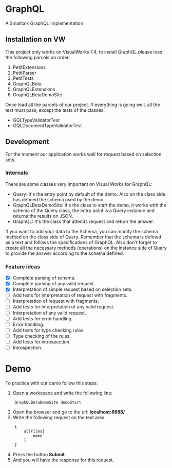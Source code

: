 # GraphQL
A Smalltalk GraphQL Implementation

## Installation on VW

This project only works on VisualWorks 7.4, to install GraphQL please load the following parcels on order:
1. PetitExtensions
2. PetitParser
3. PetitTests
4. GraphQLBeta
5. GraphQLExtensions
6. GraphQLBetaDemoSite

Once load all the parcels of our project. If everything is going well, all the test must pass, except the tests of the classes:
- GQLTypeValidatorTest
- GQLDocumentTypeValidatorTest

## Development
For the moment our application works well for request based on selection sets.

### Internals 
There are some classes very important on Visual Works for GraphQL:
- Query: It's the entry point by default of the demo. Also on the class side has defined the schema used by the demo.
- GraphQLBetaDemoSite: It's the class to start the demo, it works with the schema of the Query class, the entry point is a Query instance and returns the results on JSON.
- GraphQL: It's the class that attends request and return the answer.

If you want to add your data to the Schema, you can modify the schema method on the class side of Query. Remember that the schema is defined as a text and follows the specifications of GraphQL.
Also don't forget to create all the necessary methods (operations) on the instance side of Query to provide the answer according to the schema defined.

### Feature ideas
* [x] Complete parsing of schema.
* [x] Complete parsing of any valid request.
* [x] Interpretation of simple request based on selection sets.
* [ ] Add tests for interpretation of request with fragments.
* [ ] Interpretation of request with fragments.
* [ ] Add tests for interpretation of any valid request.
* [ ] Interpretation of any valid request.
* [ ] Add tests for error handling.
* [ ] Error handling.
* [ ] Add tests for type checking rules.
* [ ] Type checking of the rules.
* [ ] Add tests for introspection.
* [ ] Introspection.

# Demo
To practice with our demo follow this steps:
1. Open a workspace and write the following line:
```
    GraphQLBetaDemoSite demoStart
```
2. Open the browser and go to the url:
	**localhost:8888/**
3. Write the following request on the text area:
```
    {
		allFilms{
			name	
		}
	}
```
4. Press the button **Submit**.
5. And you will have the response for this request.
